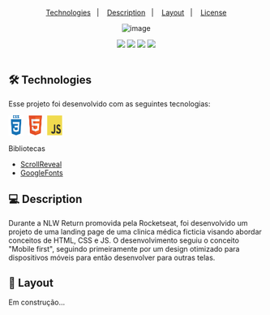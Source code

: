 <!-- README TEMPLATE by Felipe F. -->

<div align='center'>

<p>
  <a href="#-Technologies">Technologies</a>&nbsp;&nbsp;&nbsp;|&nbsp;&nbsp;&nbsp;
  <a href="#-Description">Description</a>&nbsp;&nbsp;&nbsp;|&nbsp;&nbsp;&nbsp;
  <a href="#-Layout">Layout</a>&nbsp;&nbsp;&nbsp;|&nbsp;&nbsp;&nbsp;
  <a href="#-Licença">License</a>
</p>

  ![image](https://user-images.githubusercontent.com/2619027/166562614-9ff0e481-533f-4ed9-be9f-9a4a3789d146.png)

<div>
    <img src="https://img.shields.io/github/repo-size/felpfsf/rocketseat-nlwr-orign">
    <img src="https://img.shields.io/github/last-commit/felpfsf/rocketseat-nlwr-orign">
    <img src="https://img.shields.io/github/languages/count/felpfsf/rocketseat-nlwr-orign">
    <img src="https://img.shields.io/github/languages/top/felpfsf/rocketseat-nlwr-orign">
</div>
</div>

</br>

## 🛠 Technologies

Esse projeto foi desenvolvido com as seguintes tecnologias:

<img src="https://github.com/devicons/devicon/blob/master/icons/css3/css3-plain-wordmark.svg"  title="CSS3" alt="CSS" width="30" height="40"/>&nbsp;
<img src="https://github.com/devicons/devicon/blob/master/icons/html5/html5-original.svg" title="HTML5" alt="HTML" width="30" height="40"/>&nbsp;
<img src="https://github.com/devicons/devicon/blob/master/icons/javascript/javascript-original.svg" title="JavaScript" alt="JavaScript" width="30" height="40"/>&nbsp;

Bibliotecas

- <a href="https://scrollrevealjs.org/">ScrollReveal</a>
- <a href="https://fonts.google.com/">GoogleFonts</a>


## 💻 Description

Durante a NLW Return promovida pela Rocketseat, foi desenvolvido um projeto de uma landing page de uma clinica médica ficticia visando abordar conceitos de HTML, CSS e JS. O desenvolvimento seguiu o conceito "Mobile first", seguindo primeiramente por um design otimizado para dispositivos móveis para então desenvolver para outras telas.


## 🔖 Layout

Em construção...


